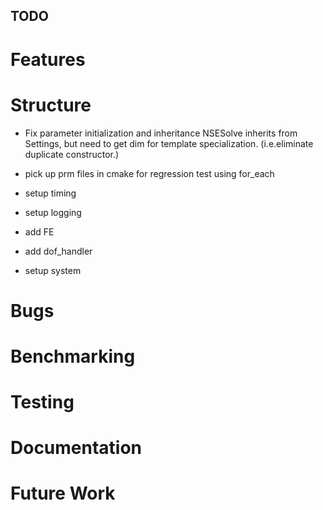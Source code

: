 ## TODO

# Features

# Structure
  - Fix parameter initialization and inheritance 
    NSESolve inherits from Settings, but need to get dim for 
    template specialization. (i.e.eliminate duplicate constructor.)
    
  - pick up prm files in cmake for regression test using for_each
  
  - setup timing
  
  - setup logging
  
  - add FE 
  
  - add dof_handler
  
  - setup system

# Bugs

# Benchmarking

# Testing

# Documentation

# Future Work